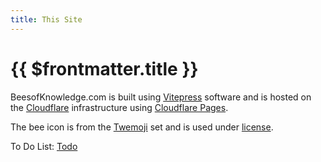 ```yaml
---
title: This Site
---
```

# {{ $frontmatter.title }}

BeesofKnowledge.com is built using [Vitepress](https://vitepress.vuejs.org/) software and is hosted on the [Cloudflare](https://www.cloudflare.com/) infrastructure using [Cloudflare Pages](https://pages.cloudflare.com/).

The bee icon is from the [Twemoji](https://github.com/twitter/twemoji) set and is used under [license](https://creativecommons.org/licenses/by/4.0).

To Do List: [Todo](todo)

